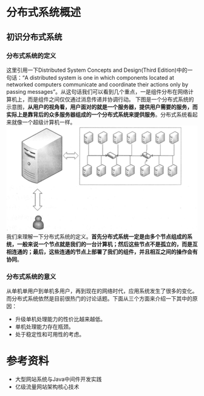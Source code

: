 # 分布式系统概述
## 初识分布式系统
### 分布式系统的定义
这里引用一下Distributed System Concepts and Design(Third Edition)中的一句话：“A distributed system is one in which components located at networked computers communicate and coordinate their actions only by passing messages”。从这句话我们可以看到几个重点，一是组件分布在网络计算机上，而是组件之间仅仅通过消息传递并协调行动。
下图是一个分布式系统的示意图，**从用户的视角看，用户面对的就是一个服务器，提供用户需要的服务，而实际上是靠背后的众多服务器组成的一个分布式系统来提供服务**。分布式系统看起来就像一个超级计算机一样。
![](image/335.png)
我们来理解一下分布式系统的定义。**首先分布式系统一定是由多个节点组成的系统，一般来说一个节点就是我们的一台计算机；然后这些节点不是孤立的，而是互相连通的；最后，这些连通的节点上部署了我们的组件，并且相互之间的操作会有协同**。
### 分布式系统的意义
从单机单用户到单机多用户，再到现在的网络时代，应用系统发生了很多的变化。而分布式系统依然是目前很热门的讨论话题。下面从三个方面来介绍一下其中的原因：
- 升级单机处理能力的性价比越来越低。
- 单机处理能力存在瓶颈。
- 处于稳定性和可用性的考虑。


# 参考资料
- 大型网站系统与Java中间件开发实践
- 亿级流量网站架构核心技术